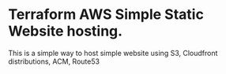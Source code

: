 # Terraform AWS Simple Static Website hosting.

This is a simple way to host simple website using S3, Cloudfront distributions, ACM, Route53